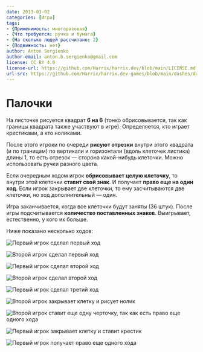 ```yaml
---
date: 2013-03-02
categories: [Игра]
tags:
- {Применимость: многоразовая}
- {Что требуется: ручка и бумага}
- {На сколько людей рассчитано: 2}
- {Подвижность: нет}
author: Anton Sergienko
author-email: anton.b.sergienko@gmail.com
license: CC BY 4.0
license-url: https://github.com/Harrix/harrix.dev/blob/main/LICENSE.md
url-src: https://github.com/Harrix/harrix.dev-games/blob/main/dashes/dashes.md
---
```


# Палочки

На листочке рисуется квадрат **6 на 6** (тонко обрисовывается, так как границы квадрата также участвуют в игре). Определяется, кто играет крестиками, а кто ноликами.

После этого игроки по очереди **рисуют отрезки** внутри этого квадрата (и по границам) по вертикали и горизонтали (вдоль клеточек листика) длины 1, то есть отрезок — сторона какой-нибудь клеточки. Можно использовать ручки разного цвета.

Если очередным ходом игрок **обрисовывает целую клеточку**, то внутри этой клеточки **ставит свой знак**. И получает **право еще на один ход**. Если игрок закрывает две клеточки, то ему засчитываются две клеточки, но ход дополнительный — один.

Игра заканчивается, когда все клеточки будут заняты (36 штук). После игры подсчитывается **количество поставленных знаков**. Выигрывает, естественно, у кого их больше.

Ниже показано несколько ходов:

![Первый игрок сделал первый ход](img/step_01.svg)

![Второй игрок сделал первый ход](img/step_02.svg)

![Первый игрок сделал второй ход](img/step_03.svg)

![Второй игрок сделал второй ход](img/step_04.svg)

![Первый игрок сделал третий ход](img/step_05.svg)

![Второй игрок закрывает клетку и рисует нолик](img/step_06.svg)

![Второй игрок ставит еще одну черточку, так как есть право еще одного хода](img/step_07.svg)

![Первый игрок закрывает клетку и ставит крестик](img/step_08.svg)

![Первый игрок получает право еще одного хода](img/step_09.svg)
